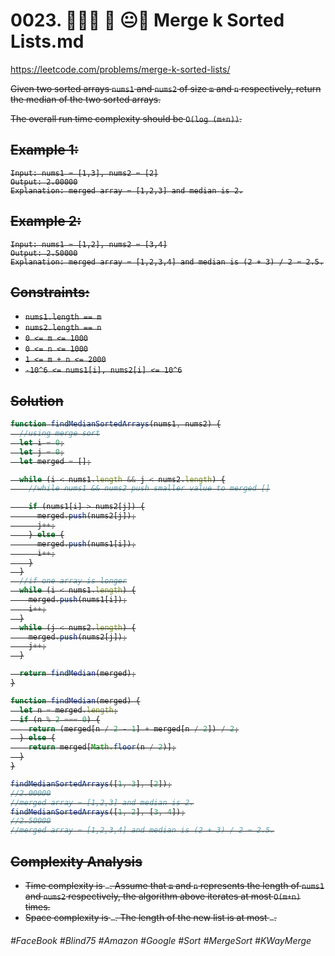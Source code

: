 # 0023. 👩🏽‍🦯 🌴 😐📖 Merge k Sorted Lists.md
https://leetcode.com/problems/merge-k-sorted-lists/

<s>Given two sorted arrays `nums1` and `nums2` of size `m` and `n` respectively, return the median of the two sorted arrays.

The overall run time complexity should be `O(log (m+n))`.

## Example 1:
````
Input: nums1 = [1,3], nums2 = [2]
Output: 2.00000
Explanation: merged array = [1,2,3] and median is 2.
````
## Example 2:
````
Input: nums1 = [1,2], nums2 = [3,4]
Output: 2.50000
Explanation: merged array = [1,2,3,4] and median is (2 + 3) / 2 = 2.5.
```` 

## Constraints:

- `nums1.length == m`
- `nums2.length == n`
- `0 <= m <= 1000`
- `0 <= n <= 1000`
- `1 <= m + n <= 2000`
- `-10^6 <= nums1[i], nums2[i] <= 10^6`

## Solution
````js
function findMedianSortedArrays(nums1, nums2) {
  //using merge sort
  let i = 0;
  let j = 0;
  let merged = [];

  while (i < nums1.length && j < nums2.length) {
    //while nums1 && nums2 push smaller value to merged []

    if (nums1[i] > nums2[j]) {
      merged.push(nums2[j]);
      j++;
    } else {
      merged.push(nums1[i]);
      i++;
    }
  }
  //if one array is longer
  while (i < nums1.length) {
    merged.push(nums1[i]);
    i++;
  }
  while (j < nums2.length) {
    merged.push(nums2[j]);
    j++;
  }

  return findMedian(merged);
}

function findMedian(merged) {
  let n = merged.length;
  if (n % 2 === 0) {
    return (merged[n / 2 - 1] + merged[n / 2]) / 2;
  } else {
    return merged[Math.floor(n / 2)];
  }
}

findMedianSortedArrays([1, 3], [2]);
//2.00000
//merged array = [1,2,3] and median is 2.
findMedianSortedArrays([1, 2], [3, 4]);
//2.50000
//merged array = [1,2,3,4] and median is (2 + 3) / 2 = 2.5.
````

## Complexity Analysis
- Time complexity is ` `. Assume that `m` and `n` represents the length of `nums1` and `nums2` respectively, the algorithm above iterates at most `O(m+n)` times.
- Space complexity is ` `. The length of the new list is at most ` `.</s>
###### #FaceBook #Blind75 #Amazon #Google #Sort #MergeSort #KWayMerge
